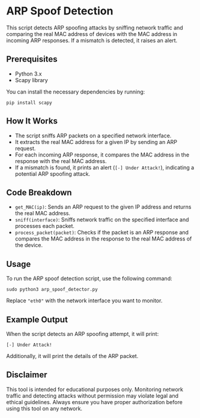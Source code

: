 
# ARP Spoof Detection

This script detects ARP spoofing attacks by sniffing network traffic and comparing the real MAC address of devices with the MAC address in incoming ARP responses. If a mismatch is detected, it raises an alert.

## Prerequisites

- Python 3.x
- Scapy library

You can install the necessary dependencies by running:

```
pip install scapy
```

## How It Works

- The script sniffs ARP packets on a specified network interface.
- It extracts the real MAC address for a given IP by sending an ARP request.
- For each incoming ARP response, it compares the MAC address in the response with the real MAC address.
- If a mismatch is found, it prints an alert (`[-] Under Attack!`), indicating a potential ARP spoofing attack.

## Code Breakdown

- `get_MAC(ip)`: Sends an ARP request to the given IP address and returns the real MAC address.
- `sniff(interface)`: Sniffs network traffic on the specified interface and processes each packet.
- `process_packet(packet)`: Checks if the packet is an ARP response and compares the MAC address in the response to the real MAC address of the device.

## Usage

To run the ARP spoof detection script, use the following command:

```
sudo python3 arp_spoof_detector.py
```

Replace `"eth0"` with the network interface you want to monitor.

## Example Output

When the script detects an ARP spoofing attempt, it will print:

```
[-] Under Attack!
```

Additionally, it will print the details of the ARP packet.

## Disclaimer

This tool is intended for educational purposes only. Monitoring network traffic and detecting attacks without permission may violate legal and ethical guidelines. Always ensure you have proper authorization before using this tool on any network.
